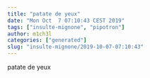 ```yaml
---
title: "patate de yeux"
date: "Mon Oct  7 07:10:43 CEST 2019"
tags: ["insulte-mignone", "pipotron"]
author: m1ch3l
categories: ["generated"]
slug: "insulte-mignone/2019-10-07-07:10:43"
---
```


patate de yeux
